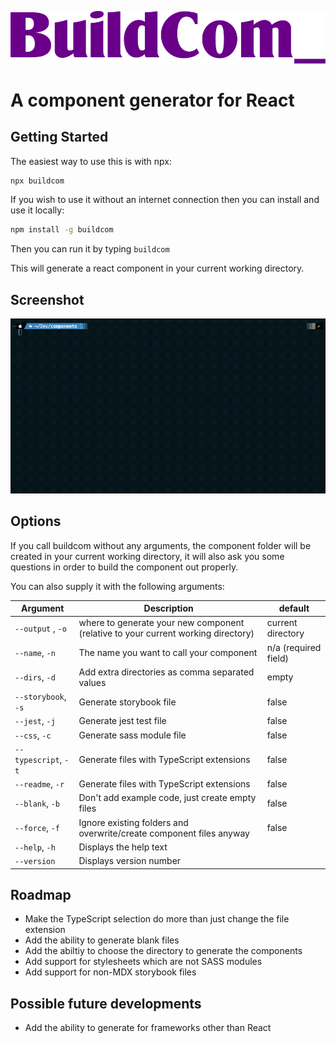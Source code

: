 ![Logo](./logo.png)

# A component generator for React

## Getting Started

The easiest way to use this is with npx:

```bash
npx buildcom
```

If you wish to use it without an internet connection then you can install and use it locally:

```bash
npm install -g buildcom
```

Then you can run it by typing `buildcom`

This will generate a react component in your current working directory.

## Screenshot

![How buildcom runs](./example.gif)

## Options 

If you call buildcom without any arguments, the component folder will be created in your current working directory, it will also ask you some questions in order to build the component out properly.

You can also supply it with the following arguments:

Argument | Description | default
---- | ---- | ----
`--output` , `-o` | where to generate your new component (relative to your current working directory) | current directory
`--name`, `-n` | The name you want to call your component | n/a (required field)
`--dirs`, `-d` | Add extra directories as comma separated values | empty
`--storybook`, `-s` | Generate storybook file | false
`--jest`, `-j` | Generate jest test file | false
`--css`, `-c` | Generate sass module file | false
`--typescript`, `-t` | Generate files with TypeScript extensions | false
`--readme`, `-r` | Generate files with TypeScript extensions | false
`--blank`, `-b` | Don't add example code, just create empty files | false
`--force`, `-f` | Ignore existing folders and overwrite/create component files anyway | false
`--help`, `-h` | Displays the help text
`--version` | Displays version number

## Roadmap

- Make the TypeScript selection do more than just change the file extension
- Add the ability to generate blank files
- Add the abiltiy to choose the directory to generate the components
- Add support for stylesheets which are not SASS modules
- Add support for non-MDX storybook files

## Possible future developments
- Add the ability to generate for frameworks other than React
